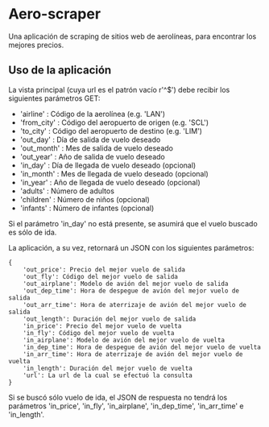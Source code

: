 Aero-scraper
============

Una aplicación de scraping de sitios web de aerolíneas, para encontrar los mejores precios.

Uso de la aplicación
--------------------

La vista principal (cuya url es el patrón vacío r'^$') debe recibir los siguientes parámetros GET:

* 'airline' : Código de la aerolínea (e.g. 'LAN')
* 'from_city' : Código del aeropuerto de origen (e.g. 'SCL')
* 'to_city' : Código del aeropuerto de destino (e.g. 'LIM')
* 'out_day' : Día de salida de vuelo deseado
* 'out_month' : Mes de salida de vuelo deseado
* 'out_year' : Año de salida de vuelo deseado
* 'in_day' : Día de llegada de vuelo deseado (opcional)
* 'in_month' : Mes de llegada de vuelo deseado (opcional)
* 'in_year' : Año de llegada de vuelo deseado (opcional)
* 'adults' : Número de adultos
* 'children' : Número de niños (opcional)
* 'infants' : Número de infantes (opcional)

Si el parámetro 'in_day' no está presente, se asumirá que el vuelo buscado es sólo de ida.

La aplicación, a su vez, retornará un JSON con los siguientes parámetros:

	{
		'out_price': Precio del mejor vuelo de salida
		'out_fly': Código del mejor vuelo de salida
		'out_airplane': Modelo de avión del mejor vuelo de salida
		'out_dep_time': Hora de despegue de avión del mejor vuelo de salida
		'out_arr_time': Hora de aterrizaje de avión del mejor vuelo de salida
		'out_length': Duración del mejor vuelo de salida
		'in_price': Precio del mejor vuelo de vuelta
		'in_fly': Código del mejor vuelo de vuelta
		'in_airplane': Modelo de avión del mejor vuelo de vuelta
		'in_dep_time': Hora de despegue de avión del mejor vuelo de vuelta
		'in_arr_time': Hora de aterrizaje de avión del mejor vuelo de vuelta
		'in_length': Duración del mejor vuelo de vuelta
		'url': La url de la cual se efectuó la consulta
	}

Si se buscó sólo vuelo de ida, el JSON de respuesta no tendrá los parámetros 'in_price', 'in_fly', 'in_airplane', 'in_dep_time', 'in_arr_time' e 'in_length'.
